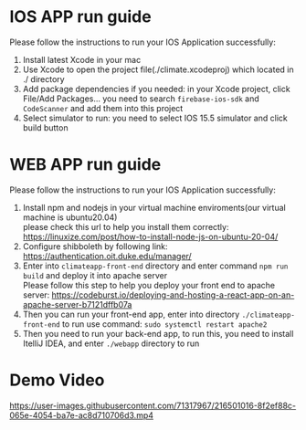 # IOS APP run guide
Please follow the instructions to run your IOS Application successfully:  
1. Install latest Xcode in your mac
2. Use Xcode to open the project file(./climate.xcodeproj) which located in ./ directory
3. Add package dependencies if you needed: in your Xcode project, click File/Add Packages... you need to search `firebase-ios-sdk` and `CodeScanner` and add them into this project
4. Select simulator to run: you need to select IOS 15.5 simulator and click build button

# WEB APP run guide
Please follow the instructions to run your IOS Application successfully:
1. Install npm and nodejs in your virtual machine enviroments(our virtual machine is ubuntu20.04)  
please check this url to help you install them correctly: https://linuxize.com/post/how-to-install-node-js-on-ubuntu-20-04/
2. Configure shibboleth by following link: https://authentication.oit.duke.edu/manager/
3. Enter into `climateapp-front-end` directory and enter command `npm run build` and deploy it into apache server  
    Please follow this step to help you deploy your front end to apache server: https://codeburst.io/deploying-and-hosting-a-react-app-on-an-apache-server-b7121dffb07a
4. Then you can run your front-end app, enter into directory `./climateapp-front-end` to run use command: `sudo systemctl restart apache2`
5. Then you need to run your back-end app, to run this, you need to install ItelliJ IDEA, and enter `./webapp` directory to run 

# Demo Video







https://user-images.githubusercontent.com/71317967/216501016-8f2ef88c-065e-4054-ba7e-ac8d710706d3.mp4


